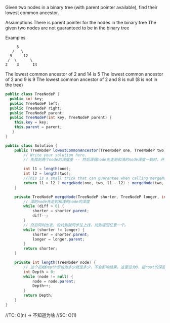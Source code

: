 Given two nodes in a binary tree (with parent pointer available), find their lowest common ancestor.

Assumptions
There is parent pointer for the nodes in the binary tree
The given two nodes are not guaranteed to be in the binary tree

Examples

         5
       /   \
      9     12
     /  \      \
    2    3      14

The lowest common ancestor of 2 and 14 is 5
The lowest common ancestor of 2 and 9 is 9
The lowest common ancestor of 2 and 8 is null (8 is not in the tree)

```java
public class TreeNodeP {
  public int key;
  public TreeNodeP left;
  public TreeNodeP right;
  public TreeNodeP parent;
  public TreeNodeP(int key, TreeNodeP parent) {
    this.key = key;
    this.parent = parent;
   }
}

public class Solution {
    public TreeNodeP lowestCommonAncestor(TreeNodeP one, TreeNodeP two) {
        // Write your solution here.
        // 先找到两个node的深度差 -- 然后深得node先走到和浅的node深度一致时，开始比较两个node，不相等同步往上走，相等返回任意一个

        int l1 = length(one);
        int l2 = length(two);
        //This is a small trick that can guarantee when calling mergeNode(), the first list is the shorter list, the second lis is the longer one.
        return l1 > l2 ? mergeNode(one, two, l1 - l2) : mergeNode(two, one, l2 - l1);
    }

    private TreeNodeP mergeNode(TreeNodeP shorter, TreeNodeP longer, int diff) {
        // 深的node先走到和浅的node的深度
        while (diff > 0) {
            shorter = shorter.parent;
            diff--;
        }
        // 然后同时出发，没找到就同步往上找，找到返回任意一个。
        while (shorter != longer) {
            shorter = shorter.parent;
            longer = longer.parent;
        }
        return shorter;
    }

    private int length(TreeNodeP node) {
        // 这个初始Depth想设为多少就是多少，不会影响结果。这里设为0，指root的深度为1。
        int Depth = 0;
        while (node != null) {
            node = node.parent;
            Depth++;
        }
        return Depth;
    }
}
```

//TC: O(n) -> 不知道为啥
//SC: O(1)
